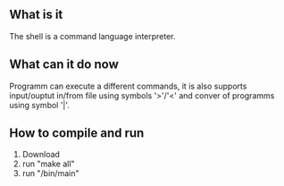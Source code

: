 
## What is it <a name="introduction"></a>
The shell is a command language interpreter.
## What can it do now <a name="paragraph1"></a>
Programm can execute a different commands, it is also supports input/ouptut in/from file using symbols '>'/'<' and conver of programms using symbol '|'.
## How to compile and run <a name="paragraph2"></a>
1) Download
2) run "make all"
3) run "/bin/main"
